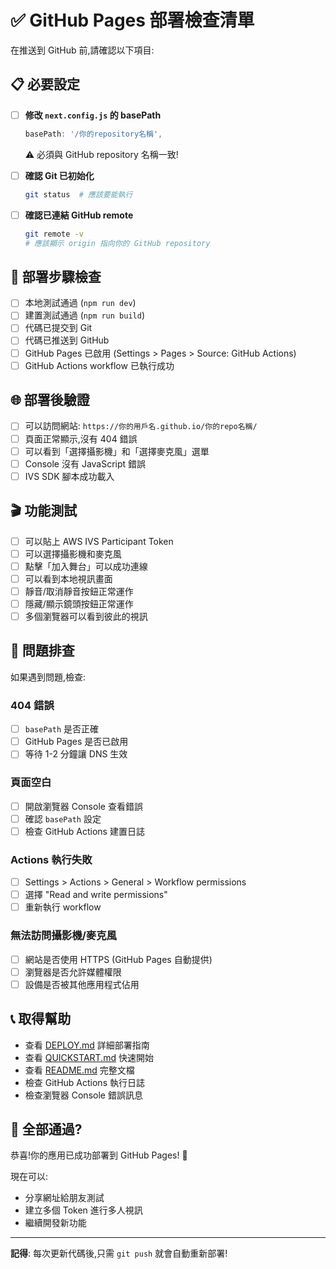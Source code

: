 # ✅ GitHub Pages 部署檢查清單

在推送到 GitHub 前,請確認以下項目:

## 📋 必要設定

- [ ] **修改 `next.config.js` 的 basePath**
  ```javascript
  basePath: '/你的repository名稱',
  ```
  ⚠️ 必須與 GitHub repository 名稱一致!

- [ ] **確認 Git 已初始化**
  ```bash
  git status  # 應該要能執行
  ```

- [ ] **確認已連結 GitHub remote**
  ```bash
  git remote -v
  # 應該顯示 origin 指向你的 GitHub repository
  ```

## 🚀 部署步驟檢查

- [ ] 本地測試通過 (`npm run dev`)
- [ ] 建置測試通過 (`npm run build`)
- [ ] 代碼已提交到 Git
- [ ] 代碼已推送到 GitHub
- [ ] GitHub Pages 已啟用 (Settings > Pages > Source: GitHub Actions)
- [ ] GitHub Actions workflow 已執行成功

## 🌐 部署後驗證

- [ ] 可以訪問網站: `https://你的用戶名.github.io/你的repo名稱/`
- [ ] 頁面正常顯示,沒有 404 錯誤
- [ ] 可以看到「選擇攝影機」和「選擇麥克風」選單
- [ ] Console 沒有 JavaScript 錯誤
- [ ] IVS SDK 腳本成功載入

## 🎬 功能測試

- [ ] 可以貼上 AWS IVS Participant Token
- [ ] 可以選擇攝影機和麥克風
- [ ] 點擊「加入舞台」可以成功連線
- [ ] 可以看到本地視訊畫面
- [ ] 靜音/取消靜音按鈕正常運作
- [ ] 隱藏/顯示鏡頭按鈕正常運作
- [ ] 多個瀏覽器可以看到彼此的視訊

## 🐛 問題排查

如果遇到問題,檢查:

### 404 錯誤
- [ ] `basePath` 是否正確
- [ ] GitHub Pages 是否已啟用
- [ ] 等待 1-2 分鐘讓 DNS 生效

### 頁面空白
- [ ] 開啟瀏覽器 Console 查看錯誤
- [ ] 確認 `basePath` 設定
- [ ] 檢查 GitHub Actions 建置日誌

### Actions 執行失敗
- [ ] Settings > Actions > General > Workflow permissions
- [ ] 選擇 "Read and write permissions"
- [ ] 重新執行 workflow

### 無法訪問攝影機/麥克風
- [ ] 網站是否使用 HTTPS (GitHub Pages 自動提供)
- [ ] 瀏覽器是否允許媒體權限
- [ ] 設備是否被其他應用程式佔用

## 📞 取得幫助

- 查看 [DEPLOY.md](DEPLOY.md) 詳細部署指南
- 查看 [QUICKSTART.md](QUICKSTART.md) 快速開始
- 查看 [README.md](README.md) 完整文檔
- 檢查 GitHub Actions 執行日誌
- 檢查瀏覽器 Console 錯誤訊息

## 🎉 全部通過?

恭喜!你的應用已成功部署到 GitHub Pages! 🚀

現在可以:
- 分享網址給朋友測試
- 建立多個 Token 進行多人視訊
- 繼續開發新功能

---

**記得**: 每次更新代碼後,只需 `git push` 就會自動重新部署!
